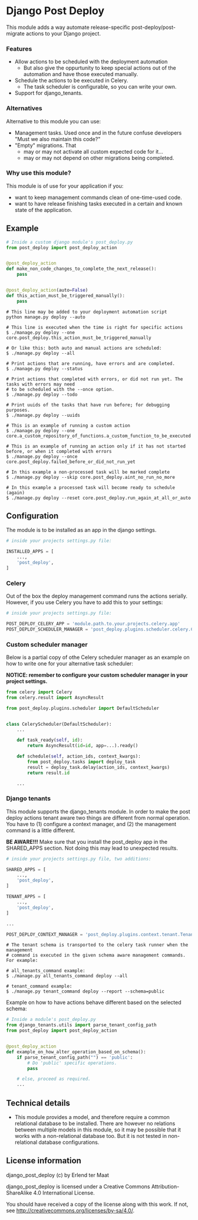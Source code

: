 Django Post Deploy
===

This module adds a way automate release-specific post-deploy/post-migrate actions to your Django project.

### Features

* Allow actions to be scheduled with the deployment automation
    * But also give the oppurtunity to keep special actions out of the automation and have those executed manually.
* Schedule the actions to be executed in Celery.
    * The task scheduler is configurable, so you can write your own.
* Support for django_tenants.

### Alternatives

Alternative to this module you can use:

* Management tasks. Used once and in the future confuse developers "Must we also maintain this code?"
* "Empty" migrations. That
    * may or may not activate all custom expected code for it...
    * may or may not depend on other migrations being completed.

### Why use this module?

This module is of use for your application if you:

* want to keep management commands clean of one-time-used code.
* want to have release finishing tasks executed in a certain and known state of the application.

## Example

```python
# Inside a custom django module's post_deploy.py
from post_deploy import post_deploy_action


@post_deploy_action
def make_non_code_changes_to_complete_the_next_release():
    pass


@post_deploy_action(auto=False)
def this_action_must_be_triggered_manually():
    pass
```

```shell
# This line may be added to your deployment automation script
python manage.py deploy --auto
```

```shell
# This line is executed when the time is right for specific actions
$ ./manage.py deploy --one core.post_deploy.this_action_must_be_triggered_manually

# Or like this: both auto and manual actions are scheduled:
$ ./manage.py deploy --all

# Print actions that are running, have errors and are completed.
$ ./manage.py deploy --status

# Print actions that completed with errors, or did not run yet. The tasks with errors may need
# to be scheduled with the --once option.
$ ./manage.py deploy --todo

# Print uuids of the tasks that have run before; for debugging purposes.
$ ./manage.py deploy --uuids

# This is an example of running a custom action
$ ./manage.py deploy --one core.a_custom_repository_of_functions.a_custom_function_to_be_executed

# This is an example of running an action only if it has not started before, or when it completed with errors
$ ./manage.py deploy --once core.post_deploy.failed_before_or_did_not_run_yet

# In this example a non-processed task will be marked complete
$ ./manage.py deploy --skip core.post_deploy.aint_no_run_no_more

# In this example a processed task will become ready to schedule (again)
$ ./manage.py deploy --reset core.post_deploy.run_again_at_all_or_auto

```

## Configuration

The module is to be installed as an app in the django settings.

```python
# inside your projects settings.py file:

INSTALLED_APPS = [
    ...,
    'post_deploy',
]
```

### Celery

Out of the box the deploy management command runs the actions serially. However, if you use Celery you have to add this to your settings:

```python
# inside your projects settings.py file:

POST_DEPLOY_CELERY_APP = 'module.path.to.your.projects.celery.app'
POST_DEPLOY_SCHEDULER_MANAGER = 'post_deploy.plugins.scheduler.celery.CeleryScheduler'
```

### Custom scheduler manager

Below is a partial copy of othe Celery scheduler manager as an example on how to write one for your alternative task scheduler:

**NOTICE: remember to configure your custom scheduler manager in your project settings.**

```python
from celery import Celery
from celery.result import AsyncResult

from post_deploy.plugins.scheduler import DefaultScheduler


class CeleryScheduler(DefaultScheduler):
    ...

    def task_ready(self, id):
        return AsyncResult(id=id, app=...).ready()

    def schedule(self, action_ids, context_kwargs):
        from post_deploy.tasks import deploy_task
        result = deploy_task.delay(action_ids, context_kwargs)
        return result.id

    ...
```

### Django tenants

This module supports the django_tenants module. In order to make the post deploy actions tenant aware two things are different from normal operation. You have
to (1) configure a context manager, and (2) the management command is a little different.

**BE AWARE!!!** Make sure that you install the post_deploy app in the SHARED_APPS section. Not doing this may lead to unexpected results.

```python
# inside your projects settings.py file, two additions:

SHARED_APPS = [
    ...,
    'post_deploy',
]

TENANT_APPS = [
    ...,
    'post_deploy',
]

...

POST_DEPLOY_CONTEXT_MANAGER = 'post_deploy.plugins.context.tenant.TenantContext'
```

```shell
# The tenant schema is transported to the celery task runner when the management
# command is executed in the given schema aware management commands. For example:

# all_tenants_command example:
$ ./manage.py all_tenants_command deploy --all

# tenant_command example:
$ ./manage.py tenant_command deploy --report --schema=public
```

Example on how to have actions behave different based on the selected schema:

```python
# Inside a module's post_deploy.py
from django_tenants.utils import parse_tenant_config_path
from post_deploy import post_deploy_action


@post_deploy_action
def example_on_how_alter_operation_based_on_schema():
    if parse_tenant_config_path("") == 'public':
        # Do 'public' specific operations.
        pass

    # else, proceed as required.
    ...
```

## Technical details

* This module provides a model, and therefore require a common relational database to be installed. There are however no relations between multiple models in
  this module, so it may be possible that it works with a non-relational database too. But it is not tested in non-relational database configurations.

## License information

django_post_deploy (c) by Erlend ter Maat

django_post_deploy is licensed under a Creative Commons Attribution-ShareAlike 4.0 International License.

You should have received a copy of the license along with this work. If not, see <http://creativecommons.org/licenses/by-sa/4.0/>.

